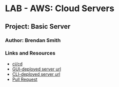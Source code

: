 # LAB - AWS: Cloud Servers

## Project: Basic Server

### Author: Brendan Smith

### Links and Resources

- [ci/cd](https://github.com/brendigler/cloud-server/actions)
- [GUI-deployed server url](http://cloudservergui-env.eba-f2hj4qkp.us-west-2.elasticbeanstalk.com/)
- [CLI-deployed server url](http://cloud-server-cli-env.eba-exhas8mc.us-west-2.elasticbeanstalk.com/)
- [Pull Request](https://github.com/brendigler/cloud-server/pull/2)


<!-- ### Setup
<!-- 
#### `.env` requirements

<!-- - `PORT` - Port Number
- `MONGODB_URI` - MongoDB URI -->

<!-- #### How to initialize/run your application -->
<!-- 
- clone to local repo
- `npm install`
- `npm start` -->

<!-- #### Tests -->

<!-- - Run tests with `npm test` -->

<!-- #### UML / Application Wiring Diagram -->
<!-- 
![UML](UML.jpg) -->
